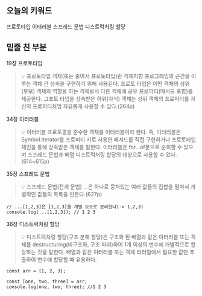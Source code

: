 ## 오늘의 키워드
프로토타입
이터러블
스프레드 문법
디스트럭처링 할당

## 밑줄 친 부분
19장 프로토타입
> 💡 프로토타입 객체(또는 줄여서 프로토타입)란 객체지향 프로그래밍의 근간을 이루는 객체 간 상속을 구현하기 위해 사용된다. 프로토 타입은 어떤 객체의 상위(부모) 객체의 역할을 하는 객체로서 다른 객체에 공유 프로퍼티(메서드 포함)를 제공한다. 그포토 타입을 상속받은 하위(자식) 객체는 상위 객체의 프로퍼티를 자신의 프로퍼티처엄 자유롭게 사용할 수 있다.(264p)

34장 이터러블
> 💡 이터러블 프로토콜을 준수한 객체를 이터러블이라 한다. 즉, 이터러블은 Symbol.iterator를 프로퍼티 키로 사용한 메서드를 직접 구현하거나 프로토타입 체인을 통해 상속받은 객체를 말한다. 이터러블은 for...of문으로 순회할 수 있으며 스프레드 문법과 배열 디스트럭처링 할당의 대상으로 사용할 수 있다.(614~615p)

35장 스프레드 문법
> 💡 스프레드 문법(전개 문법) ...은 하나로 뭉쳐있는 여러 값들의 집합을 펼쳐서 개별적인 값들의 목록을 만든다.(627p)
```
// ...[1,2,3]은 [1,2,3]을 개별 요소로 분리한다(-> 1,2,3)
console.log(...[1,2,3]); // 1 2 3
```

36장 디스트럭처링 할당
> 💡 디스트럭처링 할당(구조 분해 할당)은 구조화 된 배열과 같은 이터러블 또는 객체를 destructuring(비구조화, 구조 파괴)하여 1개 이상의 변수에 개별적으로 할당하는 것을 말한다. 배열과 같은 이터러블 또는 객체 리터럴에서 필요한 값만 추출하여 변수에 할당할 때 유용하다.
```
const arr = [1, 2, 3];

const [one, two, three] = arr;
console.log(one, two, three); //1 2 3
```